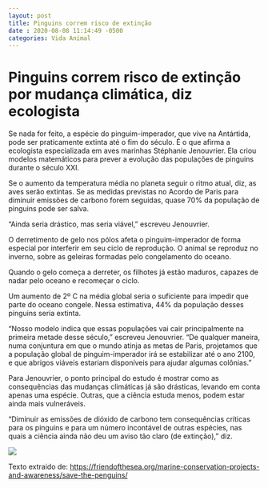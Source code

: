 ```yaml
---
layout: post
title: Pinguins correm risco de extinção
date : 2020-08-08 11:14:49 -0500
categories: Vida Animal
---
```


<h1> Pinguins correm risco de extinção por mudança climática, diz ecologista </h1>


Se nada for feito, a espécie do pinguim-imperador, que vive na Antártida, pode ser praticamente extinta até o fim do século. É o que afirma a ecologista especializada em aves marinhas Stéphanie Jenouvrier. Ela criou modelos matemáticos para prever a evolução das populações de pinguins durante o século XXI.

Se o aumento da temperatura média no planeta seguir o ritmo atual, diz, as aves serão extintas. Se as medidas previstas no Acordo de Paris para diminuir emissões de carbono forem seguidas, quase 70% da população de pinguins pode ser salva.

“Ainda seria drástico, mas seria viável,” escreveu Jenouvrier.

O derretimento de gelo nos pólos afeta o pinguim-imperador de forma especial por interferir em seu ciclo de reprodução. O animal se reproduz no inverno, sobre as geleiras formadas pelo congelamento do oceano.

Quando o gelo começa a derreter, os filhotes já estão maduros, capazes de nadar pelo oceano e recomeçar o ciclo.

Um aumento de 2º C na média global seria o suficiente para impedir que parte do oceano congele. Nessa estimativa, 44% da população desses pinguins seria extinta.

“Nosso modelo indica que essas populações vai cair principalmente na primeira metade desse século,” escreveu Jenouvrier. “De qualquer maneira, numa conjuntura em que o mundo atinja as metas de Paris, projetamos que a população global de pinguim-imperador irá se estabilizar até o ano 2100, e que abrigos viáveis estariam disponíveis para ajudar algumas colônias.”

Para Jenouvrier, o ponto principal do estudo é mostrar como as consequências das mudanças climáticas já são drásticas, levando em conta apenas uma espécie. Outras, que a ciência estuda menos, podem estar ainda mais vulneráveis.

“Diminuir as emissões de dióxido de carbono tem consequências críticas para os pinguins e para um número incontável de outras espécies, nas quais a ciência ainda não deu um aviso tão claro (de extinção),” diz.

<!-- <img src ="{{ ’/assets/imagens/pinguim2.jpeg’ | relative_url }}"> -->
<img src ="{{ '/assets/imagens/pinguim2.jpeg' | relative_url}}">

Texto extraido de:
https://friendofthesea.org/marine-conservation-projects-and-awareness/save-the-penguins/
